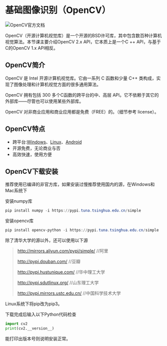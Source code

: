 # 基础图像识别（OpenCV）

![OpenCV官方文档](https://atts.w3cschool.cn/attachments/cover/opencv.gif?t=1314520&imageView2/1/w/150/h/84)

OpenCV（开源计算机视觉库）是一个开源的BSD许可库，其中包含数百种计算机视觉算法。本节课主要介绍OpenCV 2.x API，它本质上是一个C ++ API，与基于C的OpenCV 1.x API相反。

## OpenCV简介

OpenCV 是 Intel 开源计算机视觉库。它由一系列 C 函数和少量 C++ 类构成，实现了图像处理和计算机视觉方面的很多通用算法。

OpenCV 拥有包括 300 多个C函数的跨平台的中、高层 API。它不依赖于其它的外部库——尽管也可以使用某些外部库。

OpenCV 对非商业应用和商业应用都是免费（FREE）的。（细节参考 license）。

## OpenCV特点

- 跨平台:[Windows](https://www.w3cschool.cn/windowsappbook/)、[Linux](https://www.w3cschool.cn/linux/)、[Android](https://www.w3cschool.cn/uawnhh/)
- 开源免费，无论商业与否
- 高效快速，使用方便

## OpenCV下载安装

推荐使用已编译的非官方库，如果安装过慢推荐使用国内的源，在Windows和Mac系统下

安装numpy库

```powershell
pip install numpy -i https://pypi.tuna.tsinghua.edu.cn/simple
```

安装opencv库

```powershell
pip install opencv-python -i https://pypi.tuna.tsinghua.edu.cn/simple
```

除了清华大学的源以外，还可以使用以下源

> http://mirrors.aliyun.com/pypi/simple/ //阿里
>
> http://pypi.douban.com/ //豆瓣
>
> http://pypi.hustunique.com/ //华中理工大学
>
> http://pypi.sdutlinux.org/ //山东理工大学
>
> http://pypi.mirrors.ustc.edu.cn/ //中国科学技术大学

Linux系统下将pip改为pip3。

下载完成后输入以下Python代码检查

```python
import cv2
print(cv2.__version__)
```

能打印出版本号则说明安装正常。

